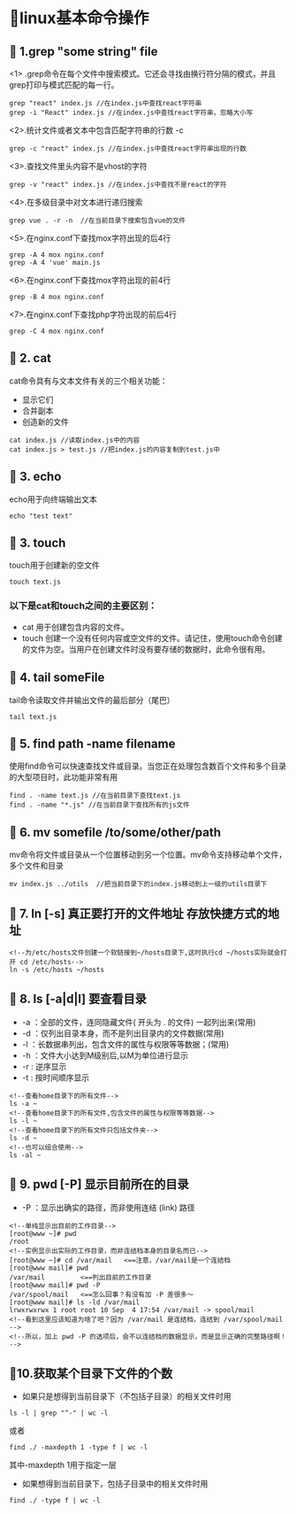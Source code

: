 # :green_book:linux基本命令操作

## :paperclip: 1.grep "some string" file

<1> .grep命令在每个文件中搜索模式。它还会寻找由换行符分隔的模式，并且grep打印与模式匹配的每一行。

```
grep "react" index.js //在index.js中查找react字符串
grep -i "React" index.js //在index.js中查找react字符串，忽略大小写

```
<2>.统计文件或者文本中包含匹配字符串的行数 -c
```
grep -c "react" index.js //在index.js中查找react字符串出现的行数

```
<3>.查找文件里头内容不是vhost的字符
```
grep -v "react" index.js //在index.js中查找不是react的字符

```
<4>.在多级目录中对文本进行递归搜索
```
grep vue . -r -n  //在当前目录下搜索包含vue的文件

```
<5>.在nginx.conf下查找mox字符出现的后4行
```
grep -A 4 mox nginx.conf 
grep -A 4 'vue' main.js 

```
<6>.在nginx.conf下查找mox字符出现的前4行
```
grep -B 4 mox nginx.conf  

```
<7>.在nginx.conf下查找php字符出现的前后4行
```
grep -C 4 mox nginx.conf 

```
## :paperclip: 2. cat
cat命令具有与文本文件有关的三个相关功能：

- 显示它们
- 合并副本
- 创造新的文件

```
cat index.js //读取index.js中的内容
cat index.js > test.js //把index.js的内容复制到test.js中
```
## :paperclip: 3. echo
echo用于向终端输出文本
```
echo "test text"

```
## :paperclip: 3. touch
touch用于创建新的空文件
```
touch text.js

```
### 以下是cat和touch之间的主要区别：

- cat 用于创建包含内容的文件。
- touch 创建一个没有任何内容或空文件的文件。请记住，使用touch命令创建的文件为空。当用户在创建文件时没有要存储的数据时，此命令很有用。


## :paperclip: 4. tail someFile

tail命令读取文件并输出文件的最后部分（尾巴）

```
tail text.js

```
## :paperclip: 5. find path -name filename

使用find命令可以快速查找文件或目录。当您正在处理包含数百个文件和多个目录的大型项目时，此功能非常有用
```
find . -name text.js //在当前目录下查找text.js
find . -name "*.js" //在当前目录下查找所有的js文件

```
## :paperclip: 6. mv somefile /to/some/other/path
mv命令将文件或目录从一个位置移动到另一个位置。mv命令支持移动单个文件，多个文件和目录

```
mv index.js ../utils  //把当前目录下的index.js移动到上一级的utils目录下
```

## :paperclip: 7. ln [-s] 真正要打开的文件地址 存放快捷方式的地址

```
<!--为/etc/hosts文件创建一个软链接到~/hosts目录下,这时执行cd ~/hosts实际就会打开 cd /etc/hosts-->
ln -s /etc/hosts ~/hosts 
```
## :paperclip: 8. ls [-a|d|l]  要查看目录
- -a ：全部的文件，连同隐藏文件( 开头为 . 的文件) 一起列出来(常用)
- -d ：仅列出目录本身，而不是列出目录内的文件数据(常用)
- -l ：长数据串列出，包含文件的属性与权限等等数据；(常用)
- -h ：文件大小达到M级别后,以M为单位进行显示
- -r : 逆序显示
- -t : 按时间顺序显示


```
<!--查看home目录下的所有文件-->
ls -a ~ 
<!--查看home目录下的所有文件,包含文件的属性与权限等等数据-->
ls -l ~  
<!--查看home目录下的所有文件只包括文件夹-->
ls -d ~  
<!--也可以组合使用-->
ls -al ~  
```

## :paperclip: 9. pwd [-P]  显示目前所在的目录
- -P ：显示出确实的路径，而非使用连结 (link) 路径


```
<!--单纯显示出目前的工作目录-->
[root@www ~]# pwd
/root   
<!--实例显示出实际的工作目录，而非连结档本身的目录名而已-->
[root@www ~]# cd /var/mail   <==注意，/var/mail是一个连结档
[root@www mail]# pwd
/var/mail         <==列出目前的工作目录
[root@www mail]# pwd -P
/var/spool/mail   <==怎么回事？有没有加 -P 差很多～
[root@www mail]# ls -ld /var/mail
lrwxrwxrwx 1 root root 10 Sep  4 17:54 /var/mail -> spool/mail
<!--看到这里应该知道为啥了吧？因为 /var/mail 是连结档，连结到 /var/spool/mail -->
<!--所以，加上 pwd -P 的选项后，会不以连结档的数据显示，而是显示正确的完整路径啊！ -->

```
## :paperclip:10.获取某个目录下文件的个数
- 如果只是想得到当前目录下（不包括子目录）的相关文件时用
```
ls -l | grep "^-" | wc -l 
```
 或者
 ```
find ./ -maxdepth 1 -type f | wc -l  
```
其中-maxdepth 1用于指定一层

- 如果想得到当前目录下，包括子目录中的相关文件时用
```
find ./ -type f | wc -l

```